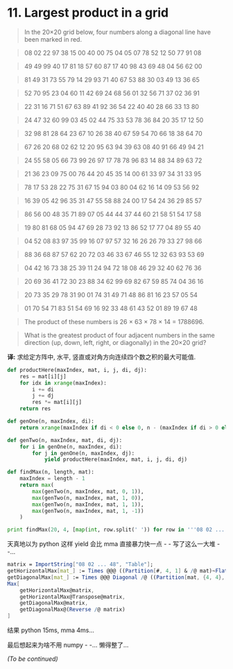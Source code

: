 # 11. Largest product in a grid

> In the 20×20 grid below, four numbers along a diagonal line have been marked in red.

> 08 02 22 97 38 15 00 40 00 75 04 05 07 78 52 12 50 77 91 08

> 49 49 99 40 17 81 18 57 60 87 17 40 98 43 69 48 04 56 62 00

> 81 49 31 73 55 79 14 29 93 71 40 67 53 88 30 03 49 13 36 65

> 52 70 95 23 04 60 11 42 69 24 68 56 01 32 56 71 37 02 36 91

> 22 31 16 71 51 67 63 89 41 92 36 54 22 40 40 28 66 33 13 80

> 24 47 32 60 99 03 45 02 44 75 33 53 78 36 84 20 35 17 12 50

> 32 98 81 28 64 23 67 10 26 38 40 67 59 54 70 66 18 38 64 70

> 67 26 20 68 02 62 12 20 95 63 94 39 63 08 40 91 66 49 94 21

> 24 55 58 05 66 73 99 26 97 17 78 78 96 83 14 88 34 89 63 72

> 21 36 23 09 75 00 76 44 20 45 35 14 00 61 33 97 34 31 33 95

> 78 17 53 28 22 75 31 67 15 94 03 80 04 62 16 14 09 53 56 92

> 16 39 05 42 96 35 31 47 55 58 88 24 00 17 54 24 36 29 85 57

> 86 56 00 48 35 71 89 07 05 44 44 37 44 60 21 58 51 54 17 58

> 19 80 81 68 05 94 47 69 28 73 92 13 86 52 17 77 04 89 55 40

> 04 52 08 83 97 35 99 16 07 97 57 32 16 26 26 79 33 27 98 66

> 88 36 68 87 57 62 20 72 03 46 33 67 46 55 12 32 63 93 53 69

> 04 42 16 73 38 25 39 11 24 94 72 18 08 46 29 32 40 62 76 36

> 20 69 36 41 72 30 23 88 34 62 99 69 82 67 59 85 74 04 36 16

> 20 73 35 29 78 31 90 01 74 31 49 71 48 86 81 16 23 57 05 54

> 01 70 54 71 83 51 54 69 16 92 33 48 61 43 52 01 89 19 67 48

> The product of these numbers is 26 × 63 × 78 × 14 = 1788696.

> What is the greatest product of four adjacent numbers in the same direction (up, down, left, right, or diagonally) in the 20×20 grid?

**译:** 求给定方阵中, 水平, 竖直或对角方向连续四个数之积的最大可能值.

```python
def productHere(maxIndex, mat, i, j, di, dj):
    res = mat[i][j]
    for idx in xrange(maxIndex):
        i += di
        j += dj
        res *= mat[i][j]
    return res

def genOne(n, maxIndex, di):
    return xrange(maxIndex if di < 0 else 0, n - (maxIndex if di > 0 else 0))

def genTwo(n, maxIndex, mat, di, dj):
    for i in genOne(n, maxIndex, di):
        for j in genOne(n, maxIndex, dj):
            yield productHere(maxIndex, mat, i, j, di, dj)

def findMax(n, length, mat):
    maxIndex = length - 1
    return max(
        max(genTwo(n, maxIndex, mat, 0, 1)),
        max(genTwo(n, maxIndex, mat, 1, 0)),
        max(genTwo(n, maxIndex, mat, 1, 1)),
        max(genTwo(n, maxIndex, mat, 1, -1))
    )

print findMax(20, 4, [map(int, row.split(' ')) for row in '''08 02 ... 48'''.split('\n')])
```

天真地以为 python 这样 yield 会比 mma 直接暴力快一点 - - 写了这么一大堆 - -...

```mathematica
matrix = ImportString["08 02 ... 48", "Table"];
getHorizontalMax[mat_] := Times @@@ ((Partition[#, 4, 1] & /@ mat)~Flatten~1) // Max;
getDiagonalMax[mat_] := Times @@@ Diagonal /@ ((Partition[mat, {4, 4}, 1])~Flatten~1) // Max;
Max[
    getHorizontalMax@matrix,
    getHorizontalMax@Transpose@matrix,
    getDiagonalMax@matrix,
    getDiagonalMax@(Reverse /@ matrix)
]
```

结果 python 15ms, mma 4ms...

最后想起来为啥不用 numpy - -... 懒得整了...


*(To be continued)*